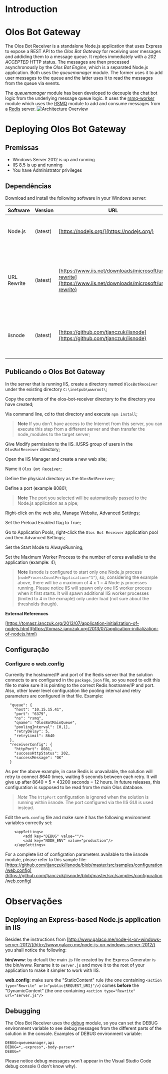 # Introduction

# Olos Bot Gateway

The Olos Bot Receiver is a standalone Node.js application that uses Express to expose a REST API to the *Olos Bot Gateway* for receiving user messages and addiding them to a message queue. It replies immediately with a *202 ACCEPTED* HTTP status. The messages are then processed asynchronously by the *Olos Bot Engine*, which is a separated Node.js application. Both uses the *queuemanager* module. The former uses it to add user messages to the queue and the latter uses it to read the messages from the queue via events.

The *queuemanager* module has been developed to decouple the chat bot logic from the underlying message queue logic. It uses the [rsmq-worker](https://github.com/mpneuried/rsmq-worker) module which uses the [RSMQ](https://www.npmjs.com/package/rsmq) module to add and consume messages from a
[Redis](https://redis.io) server.
![Architecture Overview](documentation/olos-bot-architecture-overview.png)


# Deploying Olos Bot Gateway 

## Premissas

- Windows Server 2012 is up and running
- IIS 8.5 is up and running
- You have Administrator privileges

## Dependências

Download and install the following software in your Windows server:

| Software    | Version      | URL                                                 | Notes                                        |
| ----------- | -------------| --------------------------------------------------- | -------------------------------------------- |
| Node.js     | (latest)     | [https://nodejs.org/](https://nodejs.org/)                                 | The latest version as of 2017-06-23 is 8.1.2 |
| URL Rewrite | (latest)     | [https://www.iis.net/downloads/microsoft/url-rewrite](https://www.iis.net/downloads/microsoft/url-rewrite) | This is an IIS extension provided by Microsoft. The latest version as of 2017-06-23 is 2.0 |
| iisnode     | (latest)     | [https://github.com/tjanczuk/iisnode](https://github.com/tjanczuk/iisnode) | This is a native IIS 7/8 module for running Node.js applications in it | 


## Publicando o Olos Bot Gateway

In the server that is running IIS, create a directory named `OlosBotReceiver` under the existing directory `C:\inetpub\wwwroot\`;

Copy the contents of the olos-bot-receiver directory to the directory you have created;

Via command line, cd to that directory and execute `npm install`;

>**Note**
>If you don't have access to the Internet from this server, you can execute this step from a different server and then transfer
>the node_modules to the target server;

Give Modify permission to the IIS_IUSRS group of users in the `OlosBotReceiver` directory;

Open the IIS Manager and create a new web site;

Name it ``Olos Bot Receiver``;

Define the physical directory as the `OlosBotReceiver`;

Define a port (example 8080);

>**Note**
>The port you selected will be automatically passed to the Node.js application as a pipe;

Right-click on the web site, Manage Website, Advanced Settings;

Set the Preload Enabled flag to True;

Go to Application Pools, right-click the `Olos Bot Receiver` application pool and then Advanced Settings;

Set the Start Mode to AlwaysRunning;

Set the Maximum Worker Process to the number of cores available to the application (example: 4);

> **Note**
> iisnode is configured to start only one Node.js process (`nodeProcessCountPerApplication="1"`),
> so, considering the example above, there will be a maximum of 4 x 1 = 4 Node.js processes running.
> Please notice IIS will spawn only one IIS worker process when it first starts. It will spawn additional
> IIS worker processes (limited to 4 in the exmaple) only under load (not sure about the thresholds though). 

**External References**

[https://tomasz.janczuk.org/2013/07/application-initialization-of-nodejs.html](https://tomasz.janczuk.org/2013/07/application-initialization-of-nodejs.html)


## Configuração

### Configure o web.config

Currently the hostname/IP and port of the Redis server that the solution connects to are configured in the ``package.json`` file,
so you need to edit this file to make sure it is pointing to the correct Redis hostname/IP and port. Also, other lower level
configuration like pooling interval and retry parameters are configured in that file. Example:

```
  "queue": {
    "host": "10.15.15.41",
    "port": "6379",
    "ns": "rsmq",
    "qname": "OlosBotMainQueue",
    "poolingInterval": [0,1],
    "retryDelay": 5,
    "retryLimit": 8640
  },
  "receiverConfig": {
    "httpPort": 8081,
    "successHttpStatus": 202,
    "successMessage": "OK"
  }
```

As per the above example, in case Redis is unavailable, the solution will retry to connect 8640 times, waiting 5 seconds between each retry.
It will give up after 8640 * 5 = 43200 seconds = 12 hours. In future releases, this configuration is supposed to be read from the main Olos database.

> *Note* The `httpPort` configuration is ignored when the solution is running within iisnode.
> The port configured via the IIS GUI is used instead.

Edit the `web.config` file and make sure it has the following environment variables correctly set:

```
    <appSettings>
        <add key="DEBUG" value=""/>
        <add key="NODE_ENV" value="production"/>
    </appSettings>
```

For a complete list of configration parameters available to the iisnode module, please refer to this
sample file: [https://github.com/tjanczuk/iisnode/blob/master/src/samples/configuration/web.config](https://github.com/tjanczuk/iisnode/blob/master/src/samples/configuration/web.config)



# Observações

## Deploying an Express-based Node.js application in IIS
Besides the instructions from [http://www.galaco.me/node-js-on-windows-server-2012/](http://www.galaco.me/node-js-on-windows-server-2012/)
you shall notice the following:

**bin/www**: by default the main .js file created by the Express Generator is the bin/www. Rename it to `server.js` and move it
to the root of your application to make it simpler to work with IIS. 

**web.config**: make sure the "StaticContent" rule (the one containing `<action type="Rewrite" url="public{REQUEST_URI}"/>`) comes **before**
the "DynamicContent" (the one containing `<action type="Rewrite" url="server.js"/>`


## Debugging
The Olos Bot Receiver uses the [debug](https://www.npmjs.com/package/debug) module, so you can set
the DEBUG environment variable to see debug messages from the different parts of the solution in the console.
Examples of DEBUG environment variable:

```
DEBUG=queuemanager,api
DEBUG=*,-express*,-body-parser*
DEBUG=*
```
Please notice debug messages won't appear in the Visual Studio Code debug console (I don't know why).
